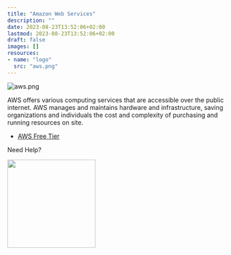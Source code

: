 ```yaml
---
title: "Amazon Web Services"
description: ""
date: 2023-08-23T13:52:06+02:00
lastmod: 2023-08-23T13:52:06+02:00
draft: false
images: []
resources:
- name: "logo"
  src: "aws.png"
---
```


![aws.png](logo)

AWS offers various computing services that are accessible over the public internet. AWS manages and maintains hardware and infrastructure, saving organizations and individuals the cost and complexity of purchasing and running resources on site.

- [AWS Free Tier](https://aws.amazon.com/)

Need Help?

<img src="https://assets-global.website-files.com/6257adef93867e50d84d30e2/636e0b5061df290f5892d944_full_logo_black_RGB.svg" width="200">
